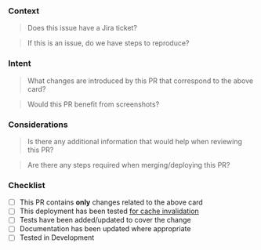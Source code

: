 ### Context

> Does this issue have a Jira ticket?

> If this is an issue, do we have steps to reproduce?

### Intent

> What changes are introduced by this PR that correspond to the above card?

> Would this PR benefit from screenshots?

### Considerations

> Is there any additional information that would help when reviewing this PR?

> Are there any steps required when merging/deploying this PR?

### Checklist

- [ ] This PR contains **only** changes related to the above card
- [ ] This deployment has been tested [for cache invalidation](https://dsdmoj.atlassian.net/wiki/spaces/HUB/pages/3757342835/Caching+in+Drupal#Testing-if-a-deployment-will-stop-pages-being-served-from-cache)
- [ ] Tests have been added/updated to cover the change
- [ ] Documentation has been updated where appropriate
- [ ] Tested in Development
